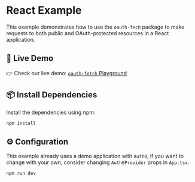 # React Example

This example demonstrates how to use the `oauth-fech` package to make requests to both public and OAuth-protected resources in a React application.

## 🚀 Live Demo

👉 Check our live demo: [`oauth-fetch` Playground](https://oauth-fetch.oauthlabs.com/)

## 📦 Install Dependencies

Install the dependencies using npm:

```bash
npm install
```

## ⚙️ Configuration

This example already uses a demo application with `Auth0`, if you want to change with your own, consider changing `Auth0Provider` props in `App.tsx`.

```bash
npm run dev
``` 